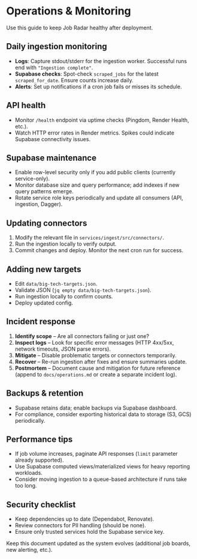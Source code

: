 # Operations & Monitoring

Use this guide to keep Job Radar healthy after deployment.

## Daily ingestion monitoring

- **Logs**: Capture stdout/stderr for the ingestion worker. Successful runs end with `"Ingestion complete"`.
- **Supabase checks**: Spot-check `scraped_jobs` for the latest `scraped_for_date`. Ensure counts increase daily.
- **Alerts**: Set up notifications if a cron job fails or misses its schedule.

## API health

- Monitor `/health` endpoint via uptime checks (Pingdom, Render Health, etc.).
- Watch HTTP error rates in Render metrics. Spikes could indicate Supabase connectivity issues.

## Supabase maintenance

- Enable row-level security only if you add public clients (currently service-only).
- Monitor database size and query performance; add indexes if new query patterns emerge.
- Rotate service role keys periodically and update all consumers (API, ingestion, Dagger).

## Updating connectors

1. Modify the relevant file in `services/ingest/src/connectors/`.
2. Run the ingestion locally to verify output.
3. Commit changes and deploy. Monitor the next cron run for success.

## Adding new targets

- Edit `data/big-tech-targets.json`.
- Validate JSON (`jq empty data/big-tech-targets.json`).
- Run ingestion locally to confirm counts.
- Deploy updated config.

## Incident response

1. **Identify scope** – Are all connectors failing or just one?
2. **Inspect logs** – Look for specific error messages (HTTP 4xx/5xx, network timeouts, JSON parse errors).
3. **Mitigate** – Disable problematic targets or connectors temporarily.
4. **Recover** – Re-run ingestion after fixes and ensure summaries update.
5. **Postmortem** – Document cause and mitigation for future reference (append to `docs/operations.md` or create a separate incident log).

## Backups & retention

- Supabase retains data; enable backups via Supabase dashboard.
- For compliance, consider exporting historical data to storage (S3, GCS) periodically.

## Performance tips

- If job volume increases, paginate API responses (`limit` parameter already supported).
- Use Supabase computed views/materialized views for heavy reporting workloads.
- Consider moving ingestion to a queue-based architecture if runs take too long.

## Security checklist

- Keep dependencies up to date (Dependabot, Renovate).
- Review connectors for PII handling (should be none).
- Ensure only trusted services hold the Supabase service key.

Keep this document updated as the system evolves (additional job boards, new alerting, etc.).
